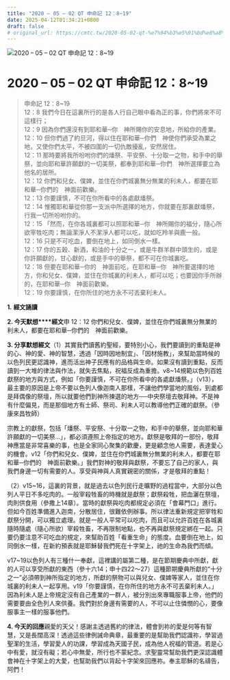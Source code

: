 ```yaml
---
title: "2020 – 05 – 02 QT 申命記 12：8~19"
date: 2025-04-12T01:34:21+0800
draft: false
# original_url: https://cmtc.tw/2020-05-02-qt-%e7%94%b3%e5%91%bd%e8%a8%98-12%ef%bc%9a819
---
```


![2020 – 05 – 02 QT 申命記 12：8~19](/images/qt.jpg   "2020 – 05 – 02 QT 申命記 12：8~19")

# 2020 – 05 – 02 QT 申命記 12：8~19

> 申命記 12：8~19  
> 12：8 我們今日在這裏所行的是各人行自己眼中看為正的事，你們將來不可這樣行；  
> 12：9 因為你們還沒有到耶和華─你　神所賜你的安息地，所給你的產業。  
> 12：10 但你們過了約旦河，得以住在耶和華─你們　神使你們承受為業之地，又使你們太平，不被四圍的一切仇敵擾亂，安然居住。  
> 12：11 那時要將我所吩咐你們的燔祭、平安祭、十分取一之物，和手中的舉祭，並向耶和華許願獻的一切美祭，都奉到耶和華─你們　神所選擇要立為他名的居所。  
> 12：12 你們和兒女、僕婢，並住在你們城裏無分無業的利未人，都要在耶和華─你們的　神面前歡樂。  
> 12：13 你要謹慎，不可在你所看中的各處獻燔祭。  
> 12：14 惟獨耶和華從你那一支派中所選擇的地方，你就要在那裏獻燔祭，行我一切所吩咐你的。  
> 12：15 「然而，在你各城裏都可以照耶和華─你　神所賜你的福分，隨心所欲宰牲吃肉；無論潔淨人不潔淨人都可以吃，就如吃羚羊與鹿一般。  
> 12：16 只是不可吃血，要倒在地上，如同倒水一樣。  
> 12：17 你的五穀、新酒，和油的十分之一，或是牛群羊群中頭生的，或是你許願獻的，甘心獻的，或是手中的舉祭，都不可在你城裏吃。  
> 12：18 但要在耶和華─你的　神面前吃，在耶和華─你　神所要選擇的地方，你和兒女、僕婢，並住在你城裏的利未人，都可以吃；也要因你手所辦的，在耶和華─你　神面前歡樂。  
> 12：19 你要謹慎，在你所住的地方永不可丟棄利未人。

**1.** **經文誦讀**

**2. 今天默想****經文**申 12：12 你們和兒女、僕婢，並住在你們城裏無分無業的利未人，都要在耶和華─你們的　神面前歡樂。

**3. 分享默想經文**（1）其實我們讀舊約聖經，要特別小心，我們要讀到的重點是神的心、神的愛、神的智慧，透過「因時因地制宜」、「因材施教」，來幫助當時候的以色列民更認識神，進而活出神子民應有的品格與生命。如果沒有讀到重點，反而讀到一大堆的律法與作法，就失去焦點，祝福反成為重擔。v8~14規範以色列百姓獻祭的地方與方式，例如「你要謹慎，不可在你所看中的各處獻燔祭。」（v13），最主要的原因是上帝不要以色列人像迦南人那樣，不讓他們學當地的風俗，到處都是拜偶像的祭壇，所以就要他們到神所揀選的地方──中央祭壇去敬拜神。不是神有什麼偏見，而是那個地方有士師、祭司、利未人可以教導他們正確的獻祭。（參康來昌牧師）

宗教上的獻祭，包括「燔祭、平安祭、十分取一之物，和手中的舉祭，並向耶和華許願獻的一切美祭…」，都必須遵照上帝指定的地方。獻祭是敬拜的一部份，敬拜神應當是非常喜樂的事，也是全家同心聚集的歡慶，更是顧念他人需要，表達愛心的機會。v12「你們和兒女、僕婢，並住在你們城裏無分無業的利未人，都要在耶和華─你們的　神面前歡樂。」我們對神的敬拜與獻祭，不要忘了自己的家人，與我們身邊一切有需要的人。享受與神與人真實親密的關係，才是敬拜的重點！

（2）v15~16，這裏的背景，就是過去以色列民行走曠野的過程當中，大部分以色列人平日不多吃肉的。一般宰殺牲畜的時機就是獻祭；獻祭殺牲，把血灑在祭壇，肉則供食用（參撒上14章）。當時的獻祭與吃肉都規定必須在「會幕門口」進行。但如今百姓準備進入迦南，分散居住，很難依例辦事。所以律法重新規定把宰牲和獻祭分開，可以獨立處理。就是一般人平常可以吃肉，而且可以允許百姓在各城裏隨時隨處（隨心所欲）宰殺牲畜，不再限制地點，也不再與獻祭規定綁在一起。只要仍要注意不可吃血的規定，來幫助百姓「看重生命」的態度。血要倒在地上，如同倒水一樣，在新約預表就是耶穌替我們死在十字架上，祂的生命為我們而傾。

v17~19以色列人有三種什一奉獻，這裡講的屬第二種，是在節期慶典中所獻，獻的人可以享受所獻的東西（參十六14；申十四22～27）這種節期慶典所獻的“十分之一”必須帶到神所指定的地方，所獻的祭物可以與兒女、僕婢等家人，並住在你城裏的利未人一起享用。v19「你要謹慎，在你所住的地方永不可丟棄利未人。」因為利未人是上帝規定沒有自己產業的一群人，被分別出來專職服事上帝，他們的需要要由全色列人來供養。我們對於身邊有需要的人，不可以止住憐憫的心，要像服事主一樣的服事他們。

**4. 今天的回應**親愛的天父！感謝主透過舊約的律法，體會到祢的愛是何等有智慧，又是長闊高深！透過這些律例誡命典章，最重要的是幫助我們認識祢，學習過聖潔的生活，學習愛人的功課，學習成為天國子民，成為他人祝福的管道。若是心中有愛，就沒有礙；若心中無愛，所行也不蒙紀念。求聖靈常幫助我們更深認識體會神在十字架上的大愛，也幫助我們以背起十字架來回應祢。奉主耶穌的名禱告，阿們！